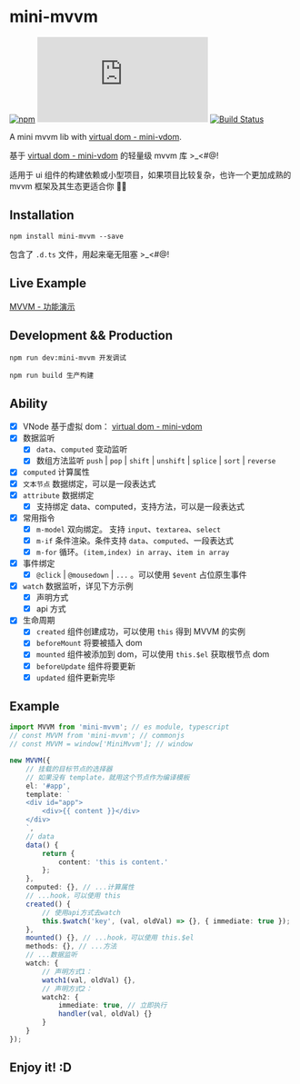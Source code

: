 # mini-mvvm

[![npm](https://img.shields.io/npm/v/mini-mvvm?logo=npm&style=flat-square)](https://www.npmjs.com/package/mini-mvvm) 
[![file size](https://img.shields.io/github/size/shalldie/mini-mvvm/dist/mini-mvvm.js?style=flat-square)](https://www.npmjs.com/package/mini-mvvm) 
[![Build Status](https://img.shields.io/github/workflow/status/shalldie/mini-mvvm/ci?label=build&logo=github&style=flat-square)](https://github.com/shalldie/mini-mvvm/actions)

A mini mvvm lib with [virtual dom - mini-vdom](https://github.com/shalldie/mini-mvvm/tree/master/packages/mini-vdom).

基于 [virtual dom - mini-vdom](https://github.com/shalldie/mini-mvvm/tree/master/packages/mini-vdom) 的轻量级 mvvm 库 >\_<#@!

适用于 ui 组件的构建依赖或小型项目，如果项目比较复杂，也许一个更加成熟的 mvvm 框架及其生态更适合你 🤠🤠

## Installation

    npm install mini-mvvm --save

包含了 `.d.ts` 文件，用起来毫无阻塞 >\_<#@!

## Live Example

[MVVM - 功能演示](https://shalldie.github.io/demos/mini-mvvm/)

## Development && Production

    npm run dev:mini-mvvm 开发调试

    npm run build 生产构建

## Ability

-   [x] VNode 基于虚拟 dom： [virtual dom - mini-vdom](https://github.com/shalldie/mini-mvvm/tree/master/packages/mini-vdom)
-   [x] 数据监听
    -   [x] `data`、`computed` 变动监听
    -   [x] 数组方法监听 `push` | `pop` | `shift` | `unshift` | `splice` | `sort` | `reverse`
-   [x] `computed` 计算属性
-   [x] `文本节点` 数据绑定，可以是一段表达式
-   [x] `attribute` 数据绑定
    -   [x] 支持绑定 data、computed，支持方法，可以是一段表达式
-   [x] 常用指令
    -   [x] `m-model` 双向绑定。 支持 `input`、`textarea`、`select`
    -   [x] `m-if` 条件渲染。条件支持 `data`、`computed`、一段表达式
    -   [x] `m-for` 循环。`(item,index) in array`、`item in array`
-   [x] 事件绑定
    -   [x] `@click` | `@mousedown` | `...` 。可以使用 `$event` 占位原生事件
-   [x] `watch` 数据监听，详见下方示例
    -   [x] 声明方式
    -   [x] api 方式
-   [x] 生命周期
    -   [x] `created` 组件创建成功，可以使用 `this` 得到 MVVM 的实例
    -   [x] `beforeMount` 将要被插入 dom
    -   [x] `mounted` 组件被添加到 dom，可以使用 `this.$el` 获取根节点 dom
    -   [x] `beforeUpdate` 组件将要更新
    -   [x] `updated` 组件更新完毕

## Example

```ts
import MVVM from 'mini-mvvm'; // es module, typescript
// const MVVM from 'mini-mvvm'; // commonjs
// const MVVM = window['MiniMvvm']; // window

new MVVM({
    // 挂载的目标节点的选择器
    // 如果没有 template，就用这个节点作为编译模板
    el: '#app',
    template: `
    <div id="app">
        <div>{{ content }}</div>
    </div>
    `,
    // data
    data() {
        return {
            content: 'this is content.'
        };
    },
    computed: {}, // ...计算属性
    // ...hook，可以使用 this
    created() {
        // 使用api方式去watch
        this.$watch('key', (val, oldVal) => {}, { immediate: true });
    },
    mounted() {}, // ...hook，可以使用 this.$el
    methods: {}, // ...方法
    // ...数据监听
    watch: {
        // 声明方式1：
        watch1(val, oldVal) {},
        // 声明方式2：
        watch2: {
            immediate: true, // 立即执行
            handler(val, oldVal) {}
        }
    }
});
```

## Enjoy it! :D
